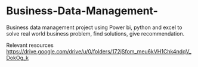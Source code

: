 # Business-Data-Management-
Business data management project using Power bi, python and excel to solve real world business problem, find solutions, give recommendation. 

Relevant resources
https://drive.google.com/drive/u/0/folders/172jSfom_meu6kVH1Chk4ndqV_DokOg_k
